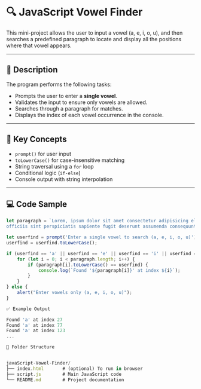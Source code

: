 # 🔍 JavaScript Vowel Finder

This mini-project allows the user to input a vowel (a, e, i, o, u), and then searches a predefined paragraph to locate and display all the positions where that vowel appears.

---

## 📜 Description

The program performs the following tasks:

- Prompts the user to enter a **single vowel**.
- Validates the input to ensure only vowels are allowed.
- Searches through a paragraph for matches.
- Displays the index of each vowel occurrence in the console.

---

## 📘 Key Concepts

- `prompt()` for user input
- `toLowerCase()` for case-insensitive matching
- String traversal using a `for` loop
- Conditional logic (`if-else`)
- Console output with string interpolation

---

## 💻 Code Sample

```javascript
let paragraph = `Lorem, ipsum dolor sit amet consectetur adipisicing elit. Non, libero commodi. Ipsum magni ab eligendi dicta dolor,
officiis sint perspiciatis sapiente fugit deserunt assumenda consequuntur sunt minima laborum recusandae nam?`;

let userfind = prompt('Enter a single vowel to search (a, e, i, o, u)');
userfind = userfind.toLowerCase();

if (userfind == 'a' || userfind == 'e' || userfind == 'i' || userfind == 'o' || userfind == 'u') {
    for (let i = 0; i < paragraph.length; i++) {
        if (paragraph[i].toLowerCase() == userfind) {
            console.log(`Found '${paragraph[i]}' at index ${i}`);
        }
    }
} else {
    alert("Enter vowels only (a, e, i, o, u)");
}

✅ Example Output

Found 'a' at index 27  
Found 'a' at index 77  
Found 'a' at index 123  
...

📂 Folder Structure


javaScript-Vowel-Finder/
├── index.html       # (optional) To run in browser
├── script.js        # Main JavaScript code
└── README.md        # Project documentation
